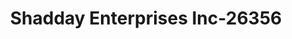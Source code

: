 ---
f_zip-code: 30117
f_state-code: GA
title: Shadday Enterprises Inc-26356
f_phone: 770-834-5380
f_city-only: Carrollton
f_address: 1871 N Highway 27 Carrollton
f_location-unique-id: '26356'
slug: shadday-enterprises-inc-26356
updated-on: '2024-05-30T13:46:58.046Z'
created-on: '2024-05-30T13:36:59.803Z'
published-on: '2024-05-30T13:54:32.469Z'
f_city-state: cms/city/carrollton-ga.md
f_company: cms/company/shadday-enterprises-inc.md
f_state: cms/state/georgia.md
layout: '[payday-loan].html'
tags: payday-loan
---